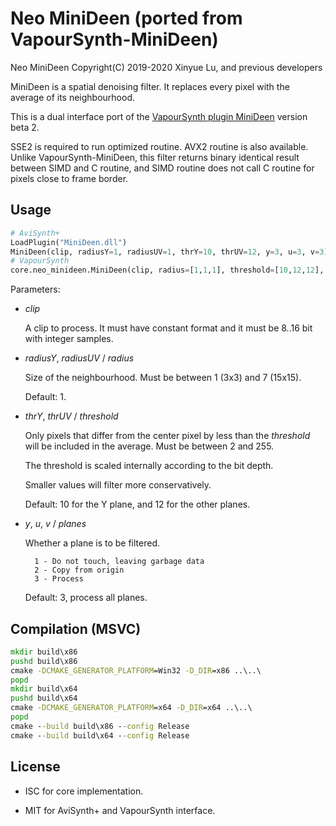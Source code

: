# Neo MiniDeen (ported from VapourSynth-MiniDeen)

Neo MiniDeen Copyright(C) 2019-2020 Xinyue Lu, and previous developers

MiniDeen is a spatial denoising filter. It replaces every pixel with the average of its neighbourhood.

This is a dual interface port of the [VapourSynth plugin MiniDeen](https://github.com/dubhater/vapoursynth-minideen) version beta 2.

SSE2 is required to run optimized routine. AVX2 routine is also available. Unlike VapourSynth-MiniDeen, this filter returns binary identical result between SIMD and C routine, and SIMD routine does not call C routine for pixels close to frame border.

## Usage

```python
# AviSynth+
LoadPlugin("MiniDeen.dll")
MiniDeen(clip, radiusY=1, radiusUV=1, thrY=10, thrUV=12, y=3, u=3, v=3)
# VapourSynth
core.neo_minideen.MiniDeen(clip, radius=[1,1,1], threshold=[10,12,12], planes=[0,1,2])
```

Parameters:

- *clip*

    A clip to process. It must have constant format and it must be 8..16 bit with integer samples.

- *radiusY*, *radiusUV* / *radius*

    Size of the neighbourhood. Must be between 1 (3x3) and 7 (15x15).

    Default: 1.

- *thrY*, *thrUV* / *threshold*

    Only pixels that differ from the center pixel by less than the *threshold* will be included in the average. Must be between 2 and 255.

    The threshold is scaled internally according to the bit depth.

    Smaller values will filter more conservatively.

    Default: 10 for the Y plane, and 12 for the other planes.

- *y*, *u*, *v* / *planes*

    Whether a plane is to be filtered.

        1 - Do not touch, leaving garbage data
        2 - Copy from origin
        3 - Process

    Default: 3, process all planes.


## Compilation (MSVC)

```cmd
mkdir build\x86
pushd build\x86
cmake -DCMAKE_GENERATOR_PLATFORM=Win32 -D_DIR=x86 ..\..\
popd
mkdir build\x64
pushd build\x64
cmake -DCMAKE_GENERATOR_PLATFORM=x64 -D_DIR=x64 ..\..\
popd
cmake --build build\x86 --config Release
cmake --build build\x64 --config Release
```


## License

* ISC for core implementation.

* MIT for AviSynth+ and VapourSynth interface.
